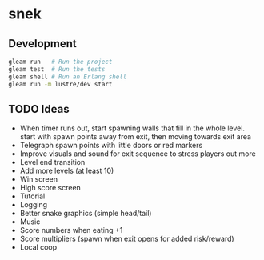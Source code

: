# snek

## Development

```sh
gleam run   # Run the project
gleam test  # Run the tests
gleam shell # Run an Erlang shell
gleam run -m lustre/dev start
```

## TODO Ideas

- When timer runs out, start spawning walls that fill in the whole level.
  start with spawn points away from exit, then moving towards exit area
- Telegraph spawn points with little doors or red markers
- Improve visuals and sound for exit sequence to stress players out more
- Level end transition
- Add more levels (at least 10)
- Win screen
- High score screen
- Tutorial
- Logging
- Better snake graphics (simple head/tail)
- Music
- Score numbers when eating +1
- Score multipliers (spawn when exit opens for added risk/reward)
- Local coop

